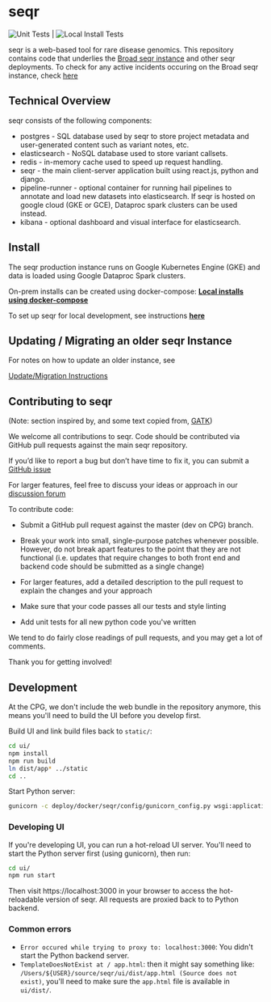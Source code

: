 # seqr

![Unit Tests](https://github.com/populationgenomics/seqr/workflows/Unit%20Tests/badge.svg?branch=main) | ![Local Install Tests](https://github.com/populationgenomics/seqr/workflows/local%20install%20tests/badge.svg?branch=main)

seqr is a web-based tool for rare disease genomics.
This repository contains code that underlies the [Broad seqr instance](http://seqr.broadinstitute.org) and other seqr deployments. To check for any active incidents occuring on the Broad seqr instance, check [here](/INCIDENTS.md)

## Technical Overview

seqr consists of the following components:
- postgres - SQL database used by seqr to store project metadata and user-generated content such as variant notes, etc.
- elasticsearch - NoSQL database used to store variant callsets.
- redis - in-memory cache used to speed up request handling.
- seqr - the main client-server application built using react.js, python and django.
- pipeline-runner - optional container for running hail pipelines to annotate and load new datasets into elasticsearch. If seqr is hosted on google cloud (GKE or GCE), Dataproc spark clusters can be used instead.
- kibana - optional dashboard and visual interface for elasticsearch.

## Install

The seqr production instance runs on Google Kubernetes Engine (GKE) and data is loaded using Google Dataproc Spark clusters. 

On-prem installs can be created using docker-compose:
**[Local installs using docker-compose](deploy/LOCAL_INSTALL.md)**  

To set up seqr for local development, see instructions **[here](deploy/LOCAL_DEVELOPMENT_INSTALL.md)**  

## Updating / Migrating an older seqr Instance	

For notes on how to update an older instance, see  	

[Update/Migration Instructions](deploy/MIGRATE.md)

## Contributing to seqr

(Note: section inspired by, and some text copied from, [GATK](https://github.com/broadinstitute/gatk#contribute))

We welcome all contributions to seqr. 
Code should be contributed via GitHub pull requests against the main seqr repository.

If you’d like to report a bug but don’t have time to fix it, you can submit a
[GitHub issue](https://github.com/broadinstitute/seqr/issues/new?assignees=&labels=bug&template=bug_report.md&title=)

For larger features, feel free to discuss your ideas or approach in our 
[discussion forum](https://github.com/broadinstitute/seqr/discussions)

To contribute code:

- Submit a GitHub pull request against the master (dev on CPG) branch.

- Break your work into small, single-purpose patches whenever possible. 
However, do not break apart features to the point that they are not functional 
(i.e. updates that require changes to both front end and backend code should be submitted as a single change)

- For larger features, add a detailed description to the pull request to explain the changes and your approach

- Make sure that your code passes all our tests and style linting

- Add unit tests for all new python code you've written

We tend to do fairly close readings of pull requests, and you may get a lot of comments.

Thank you for getting involved!

## Development

At the CPG, we don't include the web bundle in the repository anymore, this means you'll need to build the UI before you develop first.

Build UI and link build files back to `static/`:

```bash
cd ui/
npm install
npm run build
ln dist/app* ../static
cd ..
```

Start Python server:

```bash
gunicorn -c deploy/docker/seqr/config/gunicorn_config.py wsgi:application
```

### Developing UI

If you're developing UI, you can run a hot-reload UI server. You'll need to start the Python server first (using gunicorn), then run:

```bash
cd ui/
npm run start
```

Then visit https://localhost:3000 in your browser to access the hot-reloadable version of seqr. All requests are proxied back to to Python backend.

### Common errors

- `Error occured while trying to proxy to: localhost:3000`: You didn't start the Python backend server.
- `TemplateDoesNotExist at / app.html`: then it might say something like: `/Users/${USER}/source/seqr/ui/dist/app.html (Source does not exist)`, you'll need to make sure the `app.html` file is available in `ui/dist/`.
